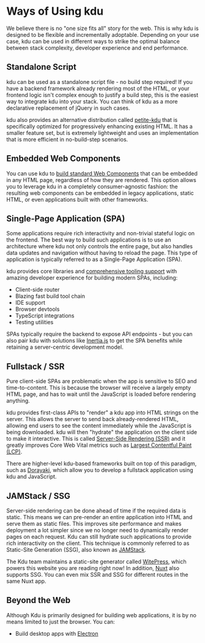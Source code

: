 # Ways of Using kdu

We believe there is no "one size fits all" story for the web. This is why kdu is designed to be flexible and incrementally adoptable. Depending on your use case, kdu can be used in different ways to strike the optimal balance between stack complexity, developer experience and end performance.

## Standalone Script

kdu can be used as a standalone script file - no build step required! If you have a backend framework already rendering most of the HTML, or your frontend logic isn't complex enough to justify a build step, this is the easiest way to integrate kdu into your stack. You can think of kdu as a more declarative replacement of jQuery in such cases.

kdu also provides an alternative distribution called [petite-kdu](https://github.com/kdujs/petite-kdu) that is specifically optimized for progressively enhancing existing HTML. It has a smaller feature set, but is extremely lightweight and uses an implementation that is more efficient in no-build-step scenarios.

## Embedded Web Components

You can use kdu to [build standard Web Components](/guide/extras/web-components) that can be embedded in any HTML page, regardless of how they are rendered. This option allows you to leverage kdu in a completely consumer-agnostic fashion: the resulting web components can be embedded in legacy applications, static HTML, or even applications built with other frameworks.

## Single-Page Application (SPA)

Some applications require rich interactivity and non-trivial stateful logic on the frontend. The best way to build such applications is to use an architecture where kdu not only controls the entire page, but also handles data updates and navigation without having to reload the page. This type of application is typically referred to as a Single-Page Application (SPA).

kdu provides core libraries and [comprehensive tooling support](/guide/scaling-up/tooling) with amazing developer experience for building modern SPAs, including:

- Client-side router
- Blazing fast build tool chain
- IDE support
- Browser devtools
- TypeScript integrations
- Testing utilities

SPAs typically require the backend to expose API endpoints - but you can also pair kdu with solutions like [Inertia.js](https://inertiajs.com) to get the SPA benefits while retaining a server-centric development model.

## Fullstack / SSR

Pure client-side SPAs are problematic when the app is sensitive to SEO and time-to-content. This is because the browser will receive a largely empty HTML page, and has to wait until the JavaScript is loaded before rendering anything.

kdu provides first-class APIs to "render" a kdu app into HTML strings on the server. This allows the server to send back already-rendered HTML, allowing end users to see the content immediately while the JavaScript is being downloaded. kdu will then "hydrate" the application on the client side to make it interactive. This is called [Server-Side Rendering (SSR)](/guide/scaling-up/ssr) and it greatly improves Core Web Vital metrics such as [Largest Contentful Paint (LCP)](https://web.dev/lcp/).

There are higher-level kdu-based frameworks built on top of this paradigm, such as [Dorayaki](https://dorayakijs.web.app/), which allow you to develop a fullstack application using kdu and JavaScript.

## JAMStack / SSG

Server-side rendering can be done ahead of time if the required data is static. This means we can pre-render an entire application into HTML and serve them as static files. This improves site performance and makes deployment a lot simpler since we no longer need to dynamically render pages on each request. Kdu can still hydrate such applications to provide rich interactivity on the client. This technique is commonly referred to as Static-Site Generation (SSG), also known as [JAMStack](https://jamstack.org/what-is-jamstack/).

The Kdu team maintains a static-site generator called [WitePress](https://witepress.web.app/), which powers this website you are reading right now! In addition, [Nuxt](https://dorayakijs.web.app/) also supports SSG. You can even mix SSR and SSG for different routes in the same Nuxt app.

## Beyond the Web

Although Kdu is primarily designed for building web applications, it is by no means limited to just the browser. You can:

- Build desktop apps with [Electron](https://www.electronjs.org/)
